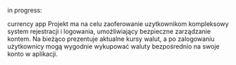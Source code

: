 in progress:

currency app 
Projekt ma na celu zaoferowanie uzytkownikom kompleksowy system rejestracji i logowania, umożliwiający bezpieczne zarządzanie kontem. 
Na bieżąco prezentuje aktualne kursy walut, a po zalogowaniu użytkownicy mogą wygodnie wykupować waluty bezpośrednio na swoje konto w aplikacji.
